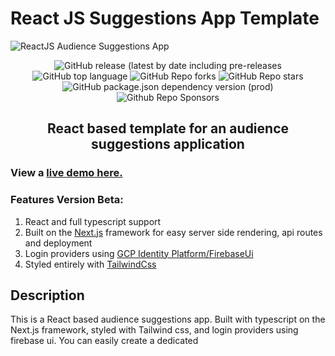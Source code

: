 # React JS Suggestions App Template

![ReactJS Audience Suggestions App](suggestions-screenshot.jpg?raw=true 'ReactJS Audience Suggestions App')

<div align="center">

<img alt="GitHub release (latest by date including pre-releases" src="https://img.shields.io/github/v/release/randallgann/react-suggestions-template?include_prereleases">

<img alt="GitHub top language" src="https://img.shields.io/github/languages/top/randallgann/react-suggestions-template?style=flat">

<img alt="GitHub Repo forks" src="https://img.shields.io/github/forks/randallgann/react-suggestions-template?style=flat&color=success">

<img alt="GitHub Repo stars" src="https://img.shields.io/github/stars/randallgann/react-suggestions-template?style=flat&color=yellow">

<img alt="GitHub package.json dependency version (prod)" src="https://img.shields.io/github/package-json/dependency-version/randallgann/react-suggestions-template/react?style=flat">

<img alt="Github Repo Sponsors" src="https://img.shields.io/github/sponsors/randallgann?style=flat&color=blueviolet">

## React based template for an audience suggestions application
</div>

### View a [live demo here.](https://google.com)

### Features Version Beta:
1. React and full typescript support
2. Built on the [Next.js](https://nextjs.org) framework for easy server side rendering, api routes and deployment
3. Login providers using [GCP Identity Platform/FirebaseUi](https://github.com/firebase/firebaseui-web-react)
4. Styled entirely with [TailwindCss](https://tailwindcss.com/)

## Description

This is a React based audience suggestions app.  Built with typescript on the Next.js framework, styled with Tailwind css, and login providers using firebase ui.  You can easily create a dedicated 
